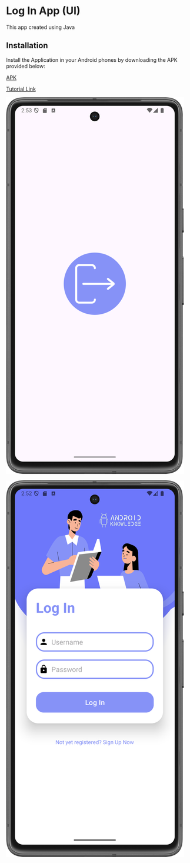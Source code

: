 # Log In App (UI)

This app created using Java

## Installation

Install the Application in your Android phones by downloading the APK provided below:

[APK](https://github.com/eatulrajput/loginscreen-app/blob/master/loginscreen.apk) 

[Tutorial Link](https://www.youtube.com/watch?v=orXJRPNvAc4&ab_channel=AndroidKnowledge)

![Screenshot](https://github.com/eatulrajput/loginscreen-app/blob/master/logo.png)

![Screenshot](https://github.com/eatulrajput/loginscreen-app/blob/master/login%20App.png)
